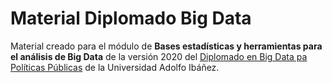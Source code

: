 Material Diplomado Big Data
================

Material creado para el módulo de **Bases estadísticas y herramientas para el análisis de Big Data** de la versión 2020 del [Diplomado en Big Data pa Políticas Públicas](https://gobierno.uai.cl/diplomado/diplomado-big-data-politicas-publicas/) de la Universidad Adolfo Ibáñez.

